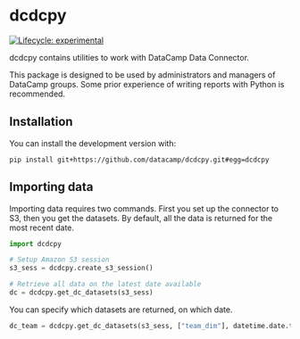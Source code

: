 # dcdcpy

[![Lifecycle:
experimental](https://img.shields.io/badge/lifecycle-experimental-orange.svg)](https://lifecycle.r-lib.org/articles/stages.html#experimental)

dcdcpy contains utilities to work with DataCamp Data Connector.

This package is designed to be used by administrators and managers of
DataCamp groups. Some prior experience of writing reports with Python is
recommended.

## Installation

You can install the development version with:

```
pip install git+https://github.com/datacamp/dcdcpy.git#egg=dcdcpy
```

## Importing data

Importing data requires two commands. First you set up the connector to
S3, then you get the datasets. By default, all the data is returned for
the most recent date.

```py
import dcdcpy

# Setup Amazon S3 session
s3_sess = dcdcpy.create_s3_session()

# Retrieve all data on the latest date available
dc = dcdcpy.get_dc_datasets(s3_sess)
```


You can specify which datasets are returned, on which date.

```py
dc_team = dcdcpy.get_dc_datasets(s3_sess, ["team_dim"], datetime.date.today() - datetime.timedelta(days=7))
```
